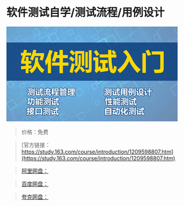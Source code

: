 # 软件测试自学/测试流程/用例设计

![img](../../../assets/study163/free/a3f19cd6738c45f8a25a2cb4d32211a3.jpg)

> 价格：免费

> [官方链接：https://study.163.com/course/introduction/1209598807.htm](https://study.163.com/course/introduction/1209598807.htm)

> [阿里网盘：]()

> [百度网盘：]()

> [夸克网盘：]()
